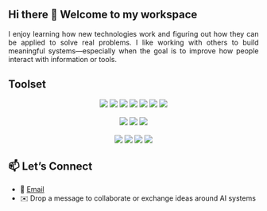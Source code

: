 ## Hi there 👋 Welcome to my workspace
<div align="justify">
I enjoy learning how new technologies work and figuring out how they can be applied to solve real problems. I like working with others to build meaningful systems—especially when the goal is to improve how people interact with information or tools.
</div>

## Toolset
<div align="center">
  <!-- Core AI/ML -->
  <a href="https://www.python.org/"><img src="https://img.shields.io/badge/Python-3776AB?style=for-the-badge&logo=python&logoColor=white"/></a>
  <a href="https://www.tensorflow.org/"><img src="https://img.shields.io/badge/TensorFlow-FF6F00?style=for-the-badge&logo=tensorflow&logoColor=white"/></a>
  <a href="https://huggingface.co/"><img src="https://img.shields.io/badge/HuggingFace-FFD21F?style=for-the-badge&logo=huggingface&logoColor=black"/></a>
  <a href="https://platform.openai.com/"><img src="https://img.shields.io/badge/OpenAI%20API-412991?style=for-the-badge&logo=openai&logoColor=white"/></a>
  <a href="https://ai.google.dev/"><img src="https://img.shields.io/badge/Gemini%20API-4285F4?style=for-the-badge&logo=google&logoColor=white"/></a>
  <a href="https://www.cursor.so/"><img src="https://img.shields.io/badge/Cursor%20AI-000000?style=for-the-badge&logo=cursor&logoColor=white"/></a>
  <a href="https://microsoft.github.io/autogen/"><img src="https://img.shields.io/badge/AutoGen-0078D4?style=for-the-badge&logo=microsoft&logoColor=white"/></a>
</div><br>
<div align="center">
  <!-- UI/Interaction -->
  <a href="https://adaptivecards.io/"><img src="https://img.shields.io/badge/AdaptiveCards-0088CC?style=for-the-badge&logo=microsoftteams&logoColor=white"/></a>
  <a href="https://code.visualstudio.com/"><img src="https://img.shields.io/badge/VSCode-007ACC?style=for-the-badge&logo=visualstudiocode&logoColor=white"/></a>
  <a href="https://jupyter.org/"><img src="https://img.shields.io/badge/Jupyter-F37626?style=for-the-badge&logo=jupyter&logoColor=white"/></a>
</div><br>
<div align="center">
  <!-- Web / Markup / Data -->
  <a href="https://developer.mozilla.org/en-US/docs/Web/JavaScript"><img src="https://img.shields.io/badge/JavaScript-F7DF1E?style=for-the-badge&logo=javascript&logoColor=black"/></a>
  <a href="https://developer.mozilla.org/en-US/docs/Web/HTML"><img src="https://img.shields.io/badge/HTML5-E34F26?style=for-the-badge&logo=html5&logoColor=white"/></a>
  <a href="https://developer.mozilla.org/en-US/docs/Web/CSS"><img src="https://img.shields.io/badge/CSS3-1572B6?style=for-the-badge&logo=css3&logoColor=white"/></a>
  <a href="https://www.json.org/"><img src="https://img.shields.io/badge/JSON-000000?style=for-the-badge&logo=json&logoColor=white"/></a>
</div>

## 📫 Let’s Connect
- 💼 [Email](shwatgal@gmail.com)
- ✉️ Drop a message to collaborate or exchange ideas around AI systems

<!--
**shtgl/shtgl** is a ✨ _special_ ✨ repository because its `README.md` (this file) appears on your GitHub profile.

Here are some ideas to get you started:

- 🔭 I’m currently working on ...
- 🌱 I’m currently learning ...
- 👯 I’m looking to collaborate on ...
- 🤔 I’m looking for help with ...
- 💬 Ask me about ...
- 📫 How to reach me: ...
- 😄 Pronouns: ...
- ⚡ Fun fact: ...
-->
